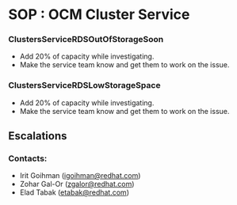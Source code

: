 # SOP : OCM Cluster Service

### ClustersServiceRDSOutOfStorageSoon
- Add 20% of capacity while investigating.
- Make the service team know and get them to work on the issue.

### ClustersServiceRDSLowStorageSpace
- Add 20% of capacity while investigating.
- Make the service team know and get them to work on the issue.


## Escalations

### Contacts:

- Irit Goihman (igoihman@redhat.com)
- Zohar Gal-Or (zgalor@redhat.com)
- Elad Tabak (etabak@redhat.com)
